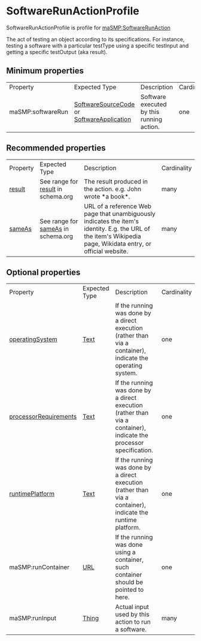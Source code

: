 <h1>SoftwareRunActionProfile</h1>

SoftwareRunActionProfile is profile for <a href='../../Types/SoftwareRunAction'>maSMP:SoftwareRunAction</a>

The act of testing an object according to its specifications. For instance, testing a software with a particular testType using a specific testInput and getting a specific testOutput (aka result).

## Minimum properties

<table>
<tr><td>Property</td><td>Expected Type</td><td>Description</td><td>Cardinality</td></tr>
<tr><td>maSMP:softwareRun</td> <td><a href='http://schema.org/SoftwareSourceCode' target='_blank'>SoftwareSourceCode</a> or <a href='http://schema.org/SoftwareApplication' target='_blank'>SoftwareApplication</a></td> <td>Software executed by this running action.</td> <td>one</td></tr></table>

## Recommended properties

<table>
<tr><td>Property</td><td>Expected Type</td><td>Description</td><td>Cardinality</td></tr>
<tr><td><a href='http://schema.org/result' target='_blank'>result</a></td> <td>See range for <a href='http://schema.org/result' target='_blank'>result</a> in schema.org</td>                                                                                                  <td>The result produced in the action. e.g. John wrote *a book*.</td> <td>many</td></tr>
<tr><td><a href='http://schema.org/sameAs' target='_blank'>sameAs</a></td> <td>See range for <a href='http://schema.org/sameAs' target='_blank'>sameAs</a> in schema.org</td> <td>URL of a reference Web page that unambiguously indicates the item's identity. E.g. the URL of the item's Wikipedia page, Wikidata entry, or official website.</td> <td>many</td></tr></table>

## Optional properties

<table>
<tr><td>Property</td><td>Expected Type</td><td>Description</td><td>Cardinality</td></tr>
            <tr><td><a href='http://schema.org/operatingSystem' target='_blank'>operatingSystem</a></td>   <td><a href='http://schema.org/Text' target='_blank'>Text</a></td>        <td>If the running was done by a direct execution (rather than via a container), indicate the operating system.</td>  <td>one</td></tr>
<tr><td><a href='http://schema.org/processorRequirements' target='_blank'>processorRequirements</a></td>   <td><a href='http://schema.org/Text' target='_blank'>Text</a></td> <td>If the running was done by a direct execution (rather than via a container), indicate the processor specification.</td>  <td>one</td></tr>
            <tr><td><a href='http://schema.org/runtimePlatform' target='_blank'>runtimePlatform</a></td>   <td><a href='http://schema.org/Text' target='_blank'>Text</a></td>        <td>If the running was done by a direct execution (rather than via a container), indicate the runtime platform.</td>  <td>one</td></tr>
                                                                         <tr><td>maSMP:runContainer</td>     <td><a href='http://schema.org/URL' target='_blank'>URL</a></td>                               <td>If the running was done using a container, such container should be pointed to here.</td>  <td>one</td></tr>
                                                                             <tr><td>maSMP:runInput</td> <td><a href='http://schema.org/Thing' target='_blank'>Thing</a></td>                                                                <td>Actual input used by this action to run a software.</td> <td>many</td></tr></table>
